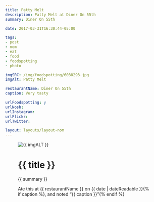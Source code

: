 ```yaml
---
title: Patty Melt
description: Patty Melt at Diner On 55th
summary: Diner On 55th

date: 2017-03-31T16:30:44-05:00

tags:
- post
- nom
- eat
- food
- foodspotting
- photo

imgSRC: /img/foodspotting/6038293.jpg
imgAlt: Patty Melt

restaurantName: Diner On 55th
caption: Very tasty

urlFoodspotting: y
urlNosh:
urlInstagram:
urlFlickr:
urlTwitter:

layout: layouts/layout-nom
---
```

<figure class="nom">
	<img class="u-photo img-border" src="{{ imgSRC }}" alt="{{ imgALT }}">
	<figcaption>
		<h1 class="title p-name">{{ title }}</h1>
		<p class="summary">{{ summary }}</p>
		<p>Ate this at {{ restaurantName }} on <time class="dt-published" datetime="{{ date | dateIso }}">{{ date | dateReadable }}</time>{% if caption %}, and noted <q class="caption">{{ caption }}</q>{% endif %}
	</figcaption>
</figure>